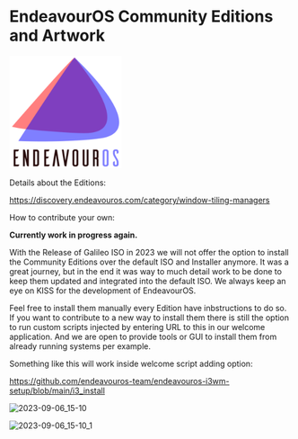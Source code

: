 # EndeavourOS Community Editions and Artwork
<img src="https://raw.githubusercontent.com/endeavouros-team/artwork-images-logo/master/icons/endeavouros.png" alt="banner" width="200"/>

Details about the Editions:

https://discovery.endeavouros.com/category/window-tiling-managers

How to contribute your own:

**Currently work in progress again.**

With the Release of Galileo ISO in 2023 we will not offer the option to install the Community Editions over the default ISO and Installer anymore.
It was a great journey, but in the end it was way to much detail work to be done to keep them updated and integrated into the default ISO.
We always keep an eye on KISS for the development of EndeavourOS.

Feel free to install them manually every Edition have inbstructions to do so. 
If you want to contribute to a new way to install them there is still the option to run custom scripts injected by entering URL to this in our welcome application.
And we are open to provide tools or GUI to install them from already running systems per example.

Something like this will work inside welcome script adding option:

https://github.com/endeavouros-team/endeavouros-i3wm-setup/blob/main/i3_install

![2023-09-06_15-10](https://github.com/EndeavourOS-Community-Editions/.github/assets/16797647/0b5fb0dc-609f-479e-9669-94b961db089d)

![2023-09-06_15-10_1](https://github.com/EndeavourOS-Community-Editions/.github/assets/16797647/5aebc38e-4864-428a-b2c9-1523f6b30443)



